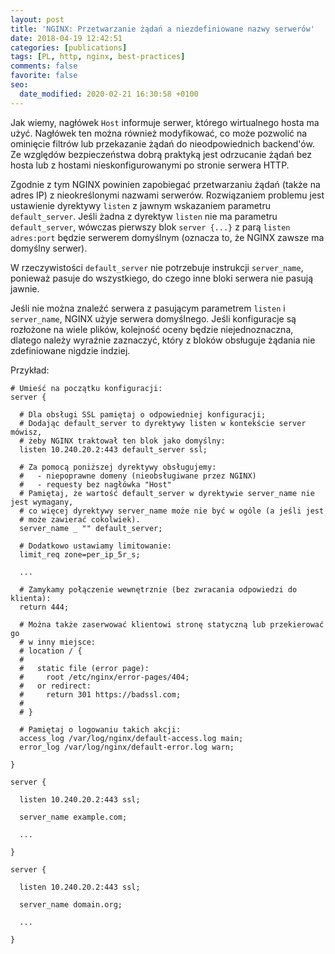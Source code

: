 ```yaml
---
layout: post
title: 'NGINX: Przetwarzanie żądań a niezdefiniowane nazwy serwerów'
date: 2018-04-19 12:42:51
categories: [publications]
tags: [PL, http, nginx, best-practices]
comments: false
favorite: false
seo:
  date_modified: 2020-02-21 16:30:58 +0100
---
```


Jak wiemy, nagłówek `Host` informuje serwer, którego wirtualnego hosta ma użyć. Nagłówek ten można również modyfikować, co może pozwolić na ominięcie filtrów lub przekazanie żądań do nieodpowiednich backend'ów. Ze względów bezpieczeństwa dobrą praktyką jest odrzucanie żądań bez hosta lub z hostami nieskonfigurowanymi po stronie serwera HTTP.

Zgodnie z tym NGINX powinien zapobiegać przetwarzaniu żądań (także na adres IP) z nieokreślonymi nazwami serwerów. Rozwiązaniem problemu jest ustawienie dyrektywy `listen` z jawnym wskazaniem parametru `default_server`. Jeśli żadna z dyrektyw `listen` nie ma parametru `default_server`, wówczas pierwszy blok `server {...}` z parą `listen adres:port` będzie serwerem domyślnym (oznacza to, że NGINX zawsze ma domyślny serwer).

W rzeczywistości `default_server` nie potrzebuje instrukcji `server_name`, ponieważ pasuje do wszystkiego, do czego inne bloki serwera nie pasują jawnie.

Jeśli nie można znaleźć serwera z pasującym parametrem `listen` i `server_name`, NGINX użyje serwera domyślnego. Jeśli konfiguracje są rozłożone na wiele plików, kolejność oceny będzie niejednoznaczna, dlatego należy wyraźnie zaznaczyć, który z bloków obsługuje żądania nie zdefiniowane nigdzie indziej.

Przykład:

```nginx
# Umieść na początku konfiguracji:
server {

  # Dla obsługi SSL pamiętaj o odpowiedniej konfiguracji;
  # Dodając default_server to dyrektywy listen w kontekście server mówisz,
  # żeby NGINX traktował ten blok jako domyślny:
  listen 10.240.20.2:443 default_server ssl;

  # Za pomocą poniższej dyrektywy obsługujemy:
  #   - niepoprawne domeny (nieobsługiwane przez NGINX)
  #   - requesty bez nagłówka "Host"
  # Pamiętaj, że wartość default_server w dyrektywie server_name nie jest wymagany,
  # co więcej dyrektywy server_name może nie być w ogóle (a jeśli jest
  # może zawierać cokolwiek).
  server_name _ "" default_server;

  # Dodatkowo ustawiamy limitowanie:
  limit_req zone=per_ip_5r_s;

  ...

  # Zamykamy połączenie wewnętrznie (bez zwracania odpowiedzi do klienta):
  return 444;

  # Można także zaserwować klientowi stronę statyczną lub przekierować go
  # w inny miejsce:
  # location / {
  #
  #   static file (error page):
  #     root /etc/nginx/error-pages/404;
  #   or redirect:
  #     return 301 https://badssl.com;
  #
  # }

  # Pamiętaj o logowaniu takich akcji:
  access_log /var/log/nginx/default-access.log main;
  error_log /var/log/nginx/default-error.log warn;

}

server {

  listen 10.240.20.2:443 ssl;

  server_name example.com;

  ...

}

server {

  listen 10.240.20.2:443 ssl;

  server_name domain.org;

  ...

}
```
